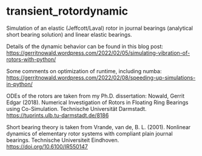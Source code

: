 # transient_rotordynamic
Simulation of an elastic (Jeffcott/Laval) rotor in journal bearings (analytical short bearing solution) and linear elastic bearings.

Details of the dynamic behavior can be found in this blog post: https://gerritnowald.wordpress.com/2022/02/05/simulating-vibration-of-rotors-with-python/

Some comments on optimization of runtime, including numba: https://gerritnowald.wordpress.com/2022/02/08/speeding-up-simulations-in-python/

ODEs of the rotors are taken from my Ph.D. dissertation:
Nowald, Gerrit Edgar (2018). Numerical Investigation of Rotors in Floating Ring Bearings using Co-Simulation. Technische Universität Darmstadt. https://tuprints.ulb.tu-darmstadt.de/8186

Short bearing theory is taken from
Vrande, van de, B. L. (2001). Nonlinear dynamics of elementary rotor systems with compliant plain journal bearings. Technische Universiteit Eindhoven. https://doi.org/10.6100/IR550147
